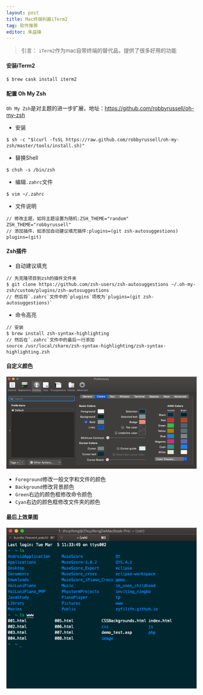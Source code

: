 ```yaml
---
layout: post
title: Mac终端利器iTerm2
tag: 软件推荐
editor: 朱益锋
---
```

> 引言： `iTerm2`作为mac自带终端的替代品，提供了很多好用的功能

#### 安装iTerm2
```shell
$ brew cask install iterm2
```
#### 配置 Oh My Zsh
`Oh My Zsh`是对主题的进一步扩展，地址：<https://github.com/robbyrussell/oh-my-zsh>
- 安装  
```shell
$ sh -c "$(curl -fsSL https://raw.github.com/robbyrussell/oh-my-zsh/master/tools/install.sh)"
```
- 替换Shell  
```shell
$ chsh -s /bin/zsh
```
- 编辑`.zahrc`文件  
```shell
$ vim ~/.zahrc
```
- 文件说明
```
// 修改主题，如将主题设置为随机:ZSH_THEME="random"
ZSH_THEME="robbyrussell"
// 添加插件，如添加自动建议填充插件:plugins=(git zsh-autosuggestions)
plugins=(git)
```

#### Zsh插件
- 自动建议填充
```shell
// 先克隆项目到zsh的插件文件夹
$ git clone https://github.com/zsh-users/zsh-autosuggestions ~/.oh-my-zsh/custom/plugins/zsh-autosuggestions
// 然后将`.zahrc`文件中的`plugins`项改为`plugins=(git zsh-autosuggestions)`
```
- 命令高亮
```shell
// 安装
$ brew install zsh-syntax-highlighting
// 然后在`.zahrc`文件中的最后一行添加
source /usr/local/share/zsh-syntax-highlighting/zsh-syntax-highlighting.zsh
```

#### 自定义颜色
![颜色修改界面](/assets/img/posts/iTerm2配置/iTerm2颜色修改界面.png)
- `Foreground`修改一般文字和文件的颜色
- `Background`修改背景颜色
- `Green`右边的颜色框修改命令颜色
- `Cyan`右边的颜色框修改文件夹的颜色

#### 最后上效果图
![效果图](/assets/img/posts/iTerm2配置/iTerm2展示.png)

